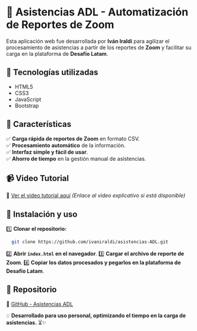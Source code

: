 # 📌 Asistencias ADL - Automatización de Reportes de Zoom

Esta aplicación web fue desarrollada por **Iván Iraldi** para agilizar el procesamiento de asistencias a partir de los reportes de **Zoom** y facilitar su carga en la plataforma de **Desafío Latam**.

## 🚀 Tecnologías utilizadas
- HTML5
- CSS3
- JavaScript
- Bootstrap

## 🎯 Características
✅ **Carga rápida de reportes de Zoom** en formato CSV.  
✅ **Procesamiento automático** de la información.  
✅ **Interfaz simple y fácil de usar**.  
✅ **Ahorro de tiempo** en la gestión manual de asistencias.  

## 📹 Video Tutorial
🎥 [Ver el video tutorial aquí](#) *(Enlace al video explicativo si está disponible)*

## 🔧 Instalación y uso
1️⃣ **Clonar el repositorio:**
```bash
  git clone https://github.com/ivaniraldi/asistencias-ADL.git
```
2️⃣ **Abrir `index.html` en el navegador**.
3️⃣ **Cargar el archivo de reporte de Zoom**.
4️⃣ **Copiar los datos procesados y pegarlos en la plataforma de Desafío Latam**.

## 📂 Repositorio
🔗 [GitHub - Asistencias ADL](https://github.com/ivaniraldi/asistencias-ADL)

💡 **Desarrollado para uso personal, optimizando el tiempo en la carga de asistencias.** ⏳✨
